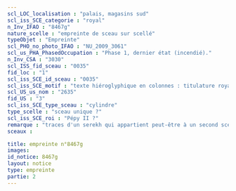 ```yaml
---
scl_LOC_localisation : "palais, magasins sud"
scl_iss_SCE_categorie : "royal"
n_Inv_IFAO : "8467g"
nature_scelle : "empreinte de sceau sur scellé"
typeObjet : "Empreinte"
scl_PHO_no_photo_IFAO : "NU_2009_3061"
scl_us_PHA_PhasedOccupation : "Phase 1, dernier état (incendié)."
n_Inv_CSA : "3030"
scl_ISS_fid_sceau : "0035"
fid_loc : "1"
scl_iss_SCE_id_sceau : "0035"
scl_iss_SCE_motif : "texte hiéroglyphique en colonnes : titulature royale et titre šps-nswt"
scl_US_us_nom : "2635"
fid_US : "3"
scl_iss_SCE_type_sceau : "cylindre"
type_scelle : "sceau unique ?"
scl_iss_SCE_roi : "Pépy II ?"
remarque : "traces d'un serekh qui appartient peut-être à un second sceau."
sceaux :

title: empreinte n°8467g
images: 
id_notice: 8467g
layout: notice
type: empreinte
partie: 2
---
```

